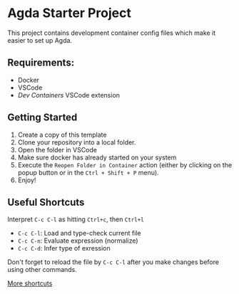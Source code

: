 # Agda Starter Project

This project contains development container config files which make it easier to set up Agda.

## Requirements:
 - Docker
 - VSCode
 - _Dev Containers_ VSCode extension 

## Getting Started
1. Create a copy of this template
2. Clone your repository into a local folder.
3. Open the folder in VSCode
4. Make sure docker has already started on your system
5. Execute the `Reopen Folder in Container` action (either by clicking on the popup button or in the `Ctrl + Shift + P` menu).
6. Enjoy!

## Useful Shortcuts
Interpret `C-c C-l` as hitting `Ctrl+c`, then `Ctrl+l`
- `C-c C-l`: Load and type-check current file
- `C-c C-n`: Evaluate expression (normalize)
- `C-c C-d`: Infer type of exression

Don't forget to reload the file by `C-c C-l` after you make changes before using other commands.

[More shortcuts](https://github.com/banacorn/agda-mode-vscode)


